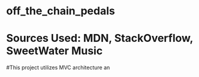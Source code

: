 # off_the_chain_pedals

# Sources Used: MDN, StackOverflow, SweetWater Music

#This project utilizes MVC architecture an
